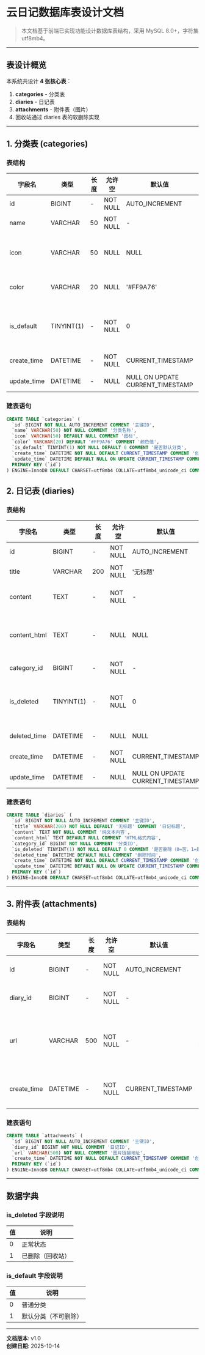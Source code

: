 # 云日记数据库表设计文档

> 本文档基于前端已实现功能设计数据库表结构，采用 MySQL 8.0+，字符集 utf8mb4。

---

## 表设计概览

本系统共设计 **4 张核心表**：
1. **categories** - 分类表
2. **diaries** - 日记表
3. **attachments** - 附件表（图片）
4. 回收站通过 diaries 表的软删除实现

---

## 1. 分类表 (categories)

### 表结构

| 字段名 | 类型 | 长度 | 允许空 | 默认值 | 说明 |
|--------|------|------|--------|--------|------|
| id | BIGINT | - | NOT NULL | AUTO_INCREMENT | 主键ID |
| name | VARCHAR | 50 | NOT NULL | - | 分类名称 |
| icon | VARCHAR | 50 | NULL | NULL | 图标（emoji 或图标名称） |
| color | VARCHAR | 20 | NULL | '#FF9A76' | 颜色值（十六进制） |
| is_default | TINYINT(1) | - | NOT NULL | 0 | 是否默认分类（1=是，0=否） |
| create_time | DATETIME | - | NOT NULL | CURRENT_TIMESTAMP | 创建时间 |
| update_time | DATETIME | - | NULL | NULL ON UPDATE CURRENT_TIMESTAMP | 更新时间 |

### 建表语句

```sql
CREATE TABLE `categories` (
  `id` BIGINT NOT NULL AUTO_INCREMENT COMMENT '主键ID',
  `name` VARCHAR(50) NOT NULL COMMENT '分类名称',
  `icon` VARCHAR(50) DEFAULT NULL COMMENT '图标',
  `color` VARCHAR(20) DEFAULT '#FF9A76' COMMENT '颜色值',
  `is_default` TINYINT(1) NOT NULL DEFAULT 0 COMMENT '是否默认分类',
  `create_time` DATETIME NOT NULL DEFAULT CURRENT_TIMESTAMP COMMENT '创建时间',
  `update_time` DATETIME DEFAULT NULL ON UPDATE CURRENT_TIMESTAMP COMMENT '更新时间',
  PRIMARY KEY (`id`)
) ENGINE=InnoDB DEFAULT CHARSET=utf8mb4 COLLATE=utf8mb4_unicode_ci COMMENT='分类表';
```

## 2. 日记表 (diaries)

### 表结构

| 字段名 | 类型 | 长度 | 允许空 | 默认值 | 说明 |
|--------|------|------|--------|--------|------|
| id | BIGINT | - | NOT NULL | AUTO_INCREMENT | 主键ID |
| title | VARCHAR | 200 | NOT NULL | '无标题' | 日记标题 |
| content | TEXT | - | NOT NULL | - | 纯文本内容 |
| content_html | TEXT | - | NULL | NULL | HTML格式内容（富文本） |
| category_id | BIGINT | - | NOT NULL | - | 分类ID |
| is_deleted | TINYINT(1) | - | NOT NULL | 0 | 是否删除（软删除标记） |
| deleted_time | DATETIME | - | NULL | NULL | 删除时间 |
| create_time | DATETIME | - | NOT NULL | CURRENT_TIMESTAMP | 创建时间 |
| update_time | DATETIME | - | NULL | NULL ON UPDATE CURRENT_TIMESTAMP | 更新时间 |

### 建表语句

```sql
CREATE TABLE `diaries` (
  `id` BIGINT NOT NULL AUTO_INCREMENT COMMENT '主键ID',
  `title` VARCHAR(200) NOT NULL DEFAULT '无标题' COMMENT '日记标题',
  `content` TEXT NOT NULL COMMENT '纯文本内容',
  `content_html` TEXT DEFAULT NULL COMMENT 'HTML格式内容',
  `category_id` BIGINT NOT NULL COMMENT '分类ID',
  `is_deleted` TINYINT(1) NOT NULL DEFAULT 0 COMMENT '是否删除（0=否，1=是）',
  `deleted_time` DATETIME DEFAULT NULL COMMENT '删除时间',
  `create_time` DATETIME NOT NULL DEFAULT CURRENT_TIMESTAMP COMMENT '创建时间',
  `update_time` DATETIME DEFAULT NULL ON UPDATE CURRENT_TIMESTAMP COMMENT '更新时间',
  PRIMARY KEY (`id`)
) ENGINE=InnoDB DEFAULT CHARSET=utf8mb4 COLLATE=utf8mb4_unicode_ci COMMENT='日记表';
```

---

## 3. 附件表 (attachments)

### 表结构

| 字段名 | 类型 | 长度 | 允许空 | 默认值 | 说明 |
|--------|------|------|--------|--------|------|
| id | BIGINT | - | NOT NULL | AUTO_INCREMENT | 主键ID |
| diary_id | BIGINT | - | NOT NULL | - | 日记ID |
| url | VARCHAR | 500 | NOT NULL | - | 图片链接地址 |
| create_time | DATETIME | - | NOT NULL | CURRENT_TIMESTAMP | 创建时间 |

### 建表语句

```sql
CREATE TABLE `attachments` (
  `id` BIGINT NOT NULL AUTO_INCREMENT COMMENT '主键ID',
  `diary_id` BIGINT NOT NULL COMMENT '日记ID',
  `url` VARCHAR(500) NOT NULL COMMENT '图片链接地址',
  `create_time` DATETIME NOT NULL DEFAULT CURRENT_TIMESTAMP COMMENT '创建时间',
  PRIMARY KEY (`id`)
) ENGINE=InnoDB DEFAULT CHARSET=utf8mb4 COLLATE=utf8mb4_unicode_ci COMMENT='附件表（图片）';
```

---

## 数据字典

### is_deleted 字段说明
| 值 | 说明 |
|----|------|
| 0  | 正常状态 |
| 1  | 已删除（回收站） |

### is_default 字段说明
| 值 | 说明 |
|----|------|
| 0  | 普通分类 |
| 1  | 默认分类（不可删除） |

---

**文档版本**: v1.0  
**创建日期**: 2025-10-14
